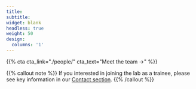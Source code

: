```yaml
---
title:
subtitle:
widget: blank
headless: true
weight: 50
design:
  columns: '1'
---
```



{{% cta cta_link="./people/" cta_text="Meet the team →" %}}

{{% callout note %}}
If you interested in joining the lab as a trainee, please see key information in our [Contact section](contact).
{{% /callout %}}
